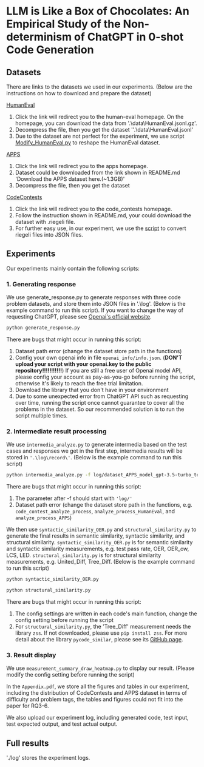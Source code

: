 # LLM is Like a Box of Chocolates: An Empirical Study of the Non-determinism of ChatGPT in 0-shot Code Generation

## Datasets
There are links to the datasets we used in our experiments. (Below are the instructions on how to download and prepare the dataset)

[HumanEval](https://github.com/openai/human-eval) 

1. Click the link will redirect you to the human-eval homepage. On the homepage, you can download the data from '.\data\HumanEval.jsonl.gz'.
2. Decompress the file, then you get the dataset ''.\data\HumanEval.jsonl'
3. Due to the dataset are not perfect for the experiment, we use script [Modify_HumanEval.py](https://github.com/CodeHero0/Stability-of-ChatGPT-in-Code-Generation/blob/main/Modify_HumanEval.py) to reshape the HumanEval dataset.

[APPS](https://github.com/hendrycks/apps)
1. Click the link will redirect you to the apps homepage.
2. Dataset could be downloaded from the link shown in README.md 'Download the APPS dataset here.(~1.3GB)'
3. Decompress the file, then you get the dataset


[CodeContests](https://github.com/deepmind/code_contests) 
1. Click the link will redirect you to the code_contests homepage.
2. Follow the instruction shown in README.md, your could download the dataset with .riegeli file.
3. For further easy use, in our experiment, we use the [script](https://github.com/deepmind/code_contests/pull/21) to convert riegeli files into JSON files.


## Experiments
Our experiments mainly contain the following scripts:

### 1. Generating response

We use generate_response.py to generate responses with three code problem datasets, and store them into JSON files in '.\log\'. (Below is the example command to run this script). If you want to change the way of requesting ChatGPT, please see [Openai's official website](https://platform.openai.com/docs/api-reference/chat).


```sh
python generate_response.py
```

There are bugs that might occur in running this script:
1. Dataset path error (change the dataset store path in the functions)
2. Config your own openai info in file `openai_info/info.json`. (**DON'T upload your script with your openai.key to the public repository!!!!!!!!!!!**) If you are still a free user of Openai model API, please config your account as pay-as-you-go before running the script, otherwise it's likely to reach the free trial limitation.
3. Download the library that you don't have in your environment
4. Due to some unexpected error from ChatGPT API such as requesting over time, running the script once cannot guarantee to cover all the problems in the dataset. So our recommended solution is to run the script multiple times.


### 2. Intermediate result processing

We use `intermedia_analyze.py` to generate intermedia based on the test cases and responses we get in the first step, intermedia results will be stored in `'.\log\record\'`. (Below is the example command to run this script)

```sh
python intermedia_analyze.py -f log/dataset_APPS_model_gpt-3.5-turbo_topn_5_temperature_0.0.log_0
```
There are bugs that might occur in running this script:
1. The parameter after -f should start with `'log/'`
2. Dataset path error (change the dataset store path in the functions, e.g. `code_contest_analyze_process`, `analyze_process_HumanEval`, and `analyze_process_APPS`)


We then use `syntactic_similarity_OER.py` and `structural_similarity.py` to generate the final results in semantic similarity, syntactic similarity, and structural similarity. `syntactic_similarity_OER.py` is for semantic similarity and syntactic similarity measurements, e.g. test pass rate, OER, OER_ow, LCS, LED. `structural_similarity.py` is for structural similarity measurements, e.g. United_Diff, Tree_Diff. (Below is the example command to run this script)
```sh
python syntactic_similarity_OER.py
```
```sh
python structural_similarity.py
```
There are bugs that might occur in running this script:
1. The config settings are written in each code's main function, change the config setting before running the script
2. For `structural_similarity.py`, the 'Tree_Diff' measurement needs the library `zss`. If not downloaded, please use `pip install zss`. For more detail about the library `pycode_similar`, please see its [GitHub page](https://github.com/fyrestone/pycode_similar).


### 3. Result display

We use `measurement_summary_draw_heatmap.py` to display our result. (Please modify the config setting before running the script)

In the `Appendix.pdf`, we store all the figures and tables in our experiment, including the distribution of CodeContests and APPS dataset in terms of difficulty and problem tags, the tables and figures could not fit into the paper for RQ3-6.

We also upload our experiment log, including generated code, test input, test expected output, and test actual output.

## Full results

'./log' stores the experiment logs.
